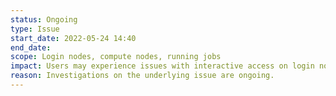 ```yaml
---
status: Ongoing
type: Issue
start_date: 2022-05-24 14:40
end_date: 
scope: Login nodes, compute nodes, running jobs
impact: Users may experience issues with interactive access on login nodes. Running jobs may have failed. No new jobs will be allowed to start. 
reason: Investigations on the underlying issue are ongoing.
---
```

